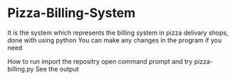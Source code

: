 # Pizza-Billing-System
It is the system which represents the billing system in pizza delivary shops, done with using python
You can make any changes in the program if you need

How to run
import the repositry
open command prompt and try pizza-billing.py
See the output
